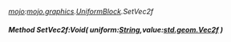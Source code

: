 _[mojo](../../modules/mojo/mojo-module.md):[mojo.graphics](../../modules/mojo/mojo-graphics.md).[UniformBlock](../../modules/mojo/mojo-graphics-uniformblock.md).SetVec2f_
##### Method SetVec2f:Void( uniform:[String](../../modules/wonkey/wonkey-types-string.md),value:[std.geom.Vec2f](../../modules/std/std-geom-vec2f.md) )
